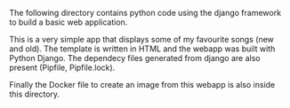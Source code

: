 The following directory contains python code using the django framework to build a basic web application.

This is a very simple app that displays some of my favourite songs (new and old). The template is written in HTML and the webapp was built with Python Django. The dependecy files generated from django are also present (Pipfile, Pipfile.lock).

Finally the Docker file to create an image from this webapp is also inside this directory.
